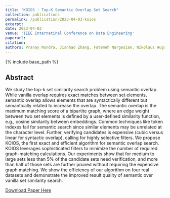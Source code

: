 ```yaml
---
title: "KOIOS : Top-K Semantic Overlap Set Search"
collection: publications
permalink: /publication/2023-04-03-koios
excerpt: 
date: 2023-04-03
venue: 'IEEE Internatinal Conference on Data Engineering'
paperurl: 
citation: 
authors: Pranay Mundra, Jianhao Zhang, Fatemeh Nargesian, Nikolaus Augsten
---
```


{% include base_path %}

## Abstract
We study the top-k set similarity search problem using semantic overlap. While vanilla overlap requires exact matches between set elements, semantic overlap allows elements that are syntactically different but semantically related to increase the overlap. The semantic overlap is the maximum matching score of a bipartite graph, where an edge weight between two set elements is defined by a user-defined similarity function, e.g., cosine similarity between embeddings. Common techniques like token indexes fail for semantic search since similar elements may be unrelated at the character level. Further, verifying candidates is expensive (cubic versus linear for syntactic overlap), calling for highly selective filters. We propose KOIOS, the first exact and efficient algorithm for semantic overlap search. KOIOS leverages sophisticated filters to minimize the number of required graph-matching calculations. Our experiments show that for medium to large sets less than 5\% of the candidate sets need verification, and more than half of those sets are further pruned without requiring the expensive graph matching. We show the efficiency of our algorithm on four real datasets and demonstrate the improved result quality of semantic over vanilla set similarity search.

[Download Paper Here](https://fnargesian.com/assets/pdf/papers/Koios_ICDE23.pdf)